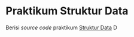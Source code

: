 # Praktikum Struktur Data

Berisi _source code_ praktikum [Struktur Data](https://github.com/AlproITS/StrukturData) D